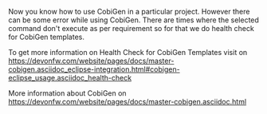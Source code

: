 

Now you know how to use CobiGen in a particular project.
However there can be some error while using CobiGen. There are times where the selected command don&#39;t execute as per requirement so for that we do health check for CobiGen templates.

To get more information on Health Check for CobiGen Templates visit on https://devonfw.com/website/pages/docs/master-cobigen.asciidoc_eclipse-integration.html#cobigen-eclipse_usage.asciidoc_health-check


More information about CobiGen on https://devonfw.com/website/pages/docs/master-cobigen.asciidoc.html




